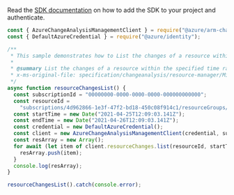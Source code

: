 Read the [SDK documentation](https://github.com/Azure/azure-sdk-for-js/blob/%40azure%2Farm-changeanalysis_2.0.1/sdk/changeanalysis/arm-changeanalysis/README.md) on how to add the SDK to your project and authenticate.

```javascript
const { AzureChangeAnalysisManagementClient } = require("@azure/arm-changeanalysis");
const { DefaultAzureCredential } = require("@azure/identity");

/**
 * This sample demonstrates how to List the changes of a resource within the specified time range. Customer data will be masked if the user doesn't have access.
 *
 * @summary List the changes of a resource within the specified time range. Customer data will be masked if the user doesn't have access.
 * x-ms-original-file: specification/changeanalysis/resource-manager/Microsoft.ChangeAnalysis/stable/2021-04-01/examples/ResourceChangesList.json
 */
async function resourceChangesList() {
  const subscriptionId = "00000000-0000-0000-0000-000000000000";
  const resourceId =
    "subscriptions/4d962866-1e3f-47f2-bd18-450c08f914c1/resourceGroups/MyResourceGroup/providers/Microsoft.Web/sites/mysite";
  const startTime = new Date("2021-04-25T12:09:03.141Z");
  const endTime = new Date("2021-04-26T12:09:03.141Z");
  const credential = new DefaultAzureCredential();
  const client = new AzureChangeAnalysisManagementClient(credential, subscriptionId);
  const resArray = new Array();
  for await (let item of client.resourceChanges.list(resourceId, startTime, endTime)) {
    resArray.push(item);
  }
  console.log(resArray);
}

resourceChangesList().catch(console.error);
```

